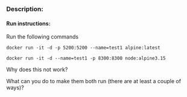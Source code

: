 ### Description:

#### Run instructions:

Run the following commands

`docker run -it -d -p 5200:5200 --name=test1 alpine:latest`

`docker run -it -d --name=test1 -p 8300:8300 node:alpine3.15`

Why does this not work?

What can you do to make them both run (there are at least a couple of ways)?
